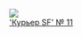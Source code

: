 ![](/books/nonf_publicism/Сергей%20Бережной/'Куpьеp%20SF'%20№%2011.jpg)  
['Куpьеp SF' № 11](/books/nonf_publicism/Сергей%20Бережной/'Куpьеp%20SF'%20№%2011)
